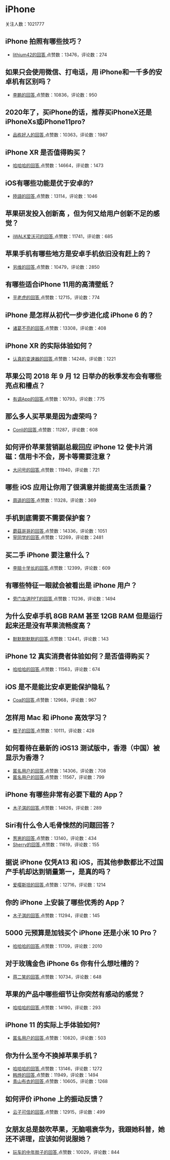 #  iPhone 
关注人数：1021777
## iPhone 拍照有哪些技巧？
- [lithium42的回答](https://www.zhihu.com/question/21939978/answer/23420567),点赞数：13476，评论数：274
## 如果只会使用微信、打电话，用 iPhone和一千多的安卓机有区别吗？
- [李鹏的回答](https://www.zhihu.com/question/34530313/answer/63247785),点赞数：10836，评论数：950
## 2020年了，买iPhone的话，推荐买iPhoneX还是iPhoneXs或iPhone11pro?
- [品栋好人的回答](https://www.zhihu.com/question/361573952/answer/965880898),点赞数：10363，评论数：1987
## iPhone XR 是否值得购买？
- [哈哈哈的回答](https://www.zhihu.com/question/294555139/answer/519568944),点赞数：14664，评论数：1473
## iOS有哪些功能是优于安卓的?
- [陸語的回答](https://www.zhihu.com/question/378855173/answer/1074090050),点赞数：13114，评论数：1046
## 苹果研发投入创新高 ，但为何又给用户创新不足的感觉？
- [iWALK爱沃可的回答](https://www.zhihu.com/question/338750306/answer/804283117),点赞数：11741，评论数：685
## 苹果手机有哪些地方是安卓手机依旧没有赶上的？
- [另维的回答](https://www.zhihu.com/question/316531339/answer/657720556),点赞数：10479，评论数：2850
## 有哪些适合iPhone 11用的高清壁纸？
- [平老虎的回答](https://www.zhihu.com/question/354194570/answer/989700908),点赞数：12715，评论数：774
## iPhone 是怎样从初代一步步进化成 iPhone 6 的？
- [诸葛不亮的回答](https://www.zhihu.com/question/27908670/answer/38592784),点赞数：13308，评论数：408
## iPhone XR 的实际体验如何？
- [认真的变速器的回答](https://www.zhihu.com/question/300078456/answer/726620821),点赞数：14248，评论数：1221
## 苹果公司 2018 年 9 月 12 日举办的秋季发布会有哪些亮点和槽点？
- [有调App的回答](https://www.zhihu.com/question/294345168/answer/490524273),点赞数：10793，评论数：775
## 那么多人买苹果是因为虚荣吗？
- [Conli的回答](https://www.zhihu.com/question/522666119/answer/-1855062574),点赞数：11287，评论数：608
## 如何评价苹果营销副总裁回应 iPhone 12 使卡片消磁：信用卡不会，房卡等需要注意？
- [大问号的回答](https://www.zhihu.com/question/427441369/answer/1544743892),点赞数：11940，评论数：721
## 哪些 iOS 应用让你用了很满意并能提高生活质量？
- [周遥的回答](https://www.zhihu.com/question/22566396/answer/36865994),点赞数：11328，评论数：369
## 手机到底需要不需要保护套？
- [蘑菇哥哥的回答](https://www.zhihu.com/question/280973979/answer/442980805),点赞数：14336，评论数：1051
- [寜同学的回答](https://www.zhihu.com/question/280973979/answer/437091561),点赞数：12269，评论数：2481
## 买二手 iPhone 要注意什么？
- [李赔十学长的回答](https://www.zhihu.com/question/326494045/answer/1217857265),点赞数：12399，评论数：609
## 有哪些特征一眼就会被看出是 iPhone 用户？
- [旁门左道PPT的回答](https://www.zhihu.com/question/357678200/answer/1184288893),点赞数：11236，评论数：1494
## 为什么安卓手机 8GB RAM 甚至 12GB RAM 但是运行起来还是没有苹果流畅度高？
- [默默默默默的回答](https://www.zhihu.com/question/65569281/answer/1216726923),点赞数：12441，评论数：143
## iPhone 12 真实消费者体验如何？是否值得购买？
- [哈哈哈的回答](https://www.zhihu.com/question/427120473/answer/1540400386),点赞数：11563，评论数：674
## iOS 是不是能比安卓更能保护隐私？
- [Coa的回答](https://www.zhihu.com/question/297821934/answer/575881193),点赞数：12968，评论数：967
## 怎样用 Mac 和 iPhone 高效学习？
- [橙子的回答](https://www.zhihu.com/question/27297809/answer/36586313),点赞数：10111，评论数：428
## 如何看待在最新的 iOS13 测试版中，香港（中国）被显示为香港？
- [匿名用户的回答](https://www.zhihu.com/question/340106103/answer/786006630),点赞数：14306，评论数：708
- [匿名用户的回答](https://www.zhihu.com/question/340106103/answer/786267128),点赞数：11567，评论数：799
## iPhone 有哪些非常有必要下载的 App？
- [木子淇的回答](https://www.zhihu.com/question/28306141/answer/1827950056),点赞数：14826，评论数：289
## Siri有什么令人毛骨悚然的问题回答？
- [葱崽的回答](https://www.zhihu.com/question/40582872/answer/1716038060),点赞数：13140，评论数：434
- [Sherry的回答](https://www.zhihu.com/question/40582872/answer/1432595175),点赞数：11619，评论数：155
## 据说 iPhone 仅凭A13 和 iOS，而其他参数都比不过国产手机却达到销量第一，是真的吗？
- [爱嘤斯坦的回答](https://www.zhihu.com/question/384048016/answer/1119607874),点赞数：12716，评论数：1214
## 你的 iPhone 上安装了哪些优秀的 App？
- [木子淇的回答](https://www.zhihu.com/question/20857355/answer/1892309644),点赞数：11294，评论数：145
## 5000 元预算是加钱买个 iPhone 还是小米 10 Pro？
- [哈哈哈的回答](https://www.zhihu.com/question/372643331/answer/1091726401),点赞数：11709，评论数：2010
## 对于玫瑰金色 iPhone 6s 你有什么想吐槽的？
- [蒋二笑的回答](https://www.zhihu.com/question/35504746/answer/86408158),点赞数：10734，评论数：648
## 苹果的产品中哪些细节让你突然有感动的感觉？
- [哈哈哈的回答](https://www.zhihu.com/question/376564041/answer/1058621356),点赞数：14190，评论数：293
## iPhone 11 的实际上手体验如何?
- [匿名用户的回答](https://www.zhihu.com/question/346915031/answer/849384673),点赞数：10820，评论数：503
## 你为什么至今不换掉苹果手机？
- [哈哈哈的回答](https://www.zhihu.com/question/318051785/answer/670530896),点赞数：13146，评论数：1272
- [韩烨的回答](https://www.zhihu.com/question/318051785/answer/680518439),点赞数：11949，评论数：1494
- [青山布衣的回答](https://www.zhihu.com/question/318051785/answer/671354515),点赞数：10605，评论数：1268
## 如何评价 iPhone 上的振动反馈？
- [云子可信的回答](https://www.zhihu.com/question/264649851/answer/682654621),点赞数：12915，评论数：499
## 女朋友总是鼓吹苹果，无脑唱衰华为，我跟她科普，她还不讲理，应该如何说服她？
- [玩车的中年胖子的回答](https://www.zhihu.com/question/472234485/answer/-2118151636),点赞数：10029，评论数：844
